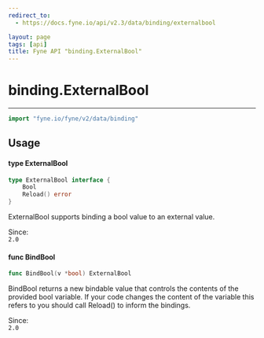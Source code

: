 ```yaml
---
redirect_to:
  - https://docs.fyne.io/api/v2.3/data/binding/externalbool

layout: page
tags: [api]
title: Fyne API "binding.ExternalBool"
---
```



# binding.ExternalBool
---
```go
import "fyne.io/fyne/v2/data/binding"
```

## Usage

#### type ExternalBool

```go
type ExternalBool interface {
	Bool
	Reload() error
}
```

ExternalBool supports binding a bool value to an external value.


<div class="since">Since: <code>
2.0</code></div>

#### func  BindBool

```go
func BindBool(v *bool) ExternalBool
```
BindBool returns a new bindable value that controls the contents of the provided bool variable. If your code changes the content of the variable this refers to you should call Reload() to inform the bindings.


<div class="since">Since: <code>
2.0</code></div>
